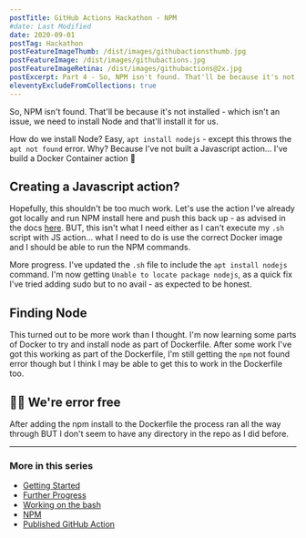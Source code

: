 ```yaml
---
postTitle: GitHub Actions Hackathon - NPM
#date: Last Modified
date: 2020-09-01
postTag: Hackathon
postFeatureImageThumb: /dist/images/githubactionsthumb.jpg
postFeatureImage: /dist/images/githubactions.jpg
postFeatureImageRetina: /dist/images/githubactions@2x.jpg
postExcerpt: Part 4 - So, NPM isn't found. That'll be because it's not installed - which isn't an issue, we need to install Node and that'll install it for us.
eleventyExcludeFromCollections: true
---
```


So, NPM isn't found. That'll be because it's not installed - which isn't an issue, we need to install Node and that'll install it for us.

How do we install Node? Easy, `apt install nodejs` - except this throws the `apt not found` error. Why? Because I've not built a Javascript action... I've build a Docker Container action 🤦

## Creating a Javascript action?

Hopefully, this shouldn't be too much work. Let's use the action I've already got locally and run NPM install here and push this back up - as advised in the docs [here](https://docs.github.com/en/actions/creating-actions/creating-a-javascript-action). BUT, this isn't what I need either as I can't execute my `.sh` script with JS action... what I need to do is use the correct Docker image and I should be able to run the NPM commands.

More progress. I've updated the `.sh` file to include the `apt install nodejs` command. I'm now getting `Unable to locate package nodejs`, as a quick fix I've tried adding sudo but to no avail - as expected to be honest.

## Finding Node

This turned out to be more work than I thought. I'm now learning some parts of Docker to try and install node as part of Dockerfile. After some work I've got this working as part of the Dockerfile, I'm still getting the `npm` not found error though but I think I may be able to get this to work in the Dockerfile too.

## 🎉🎉  We're error free

After adding the npm install to the Dockerfile the process ran all the way through BUT I don't seem to have any directory in the repo as I did before.

---

### More in this series

<div class="toc">
    <ul>
        <li><a href="/blog/github-actions-hackathon/getting-started/">Getting Started</a>
        <li><a href="/blog/github-actions-hackathon/further-progress/">Further Progress</a>
        <li><a href="/blog/github-actions-hackathon/working-on-the-bash/">Working on the bash</a>
        <li class="toc__this"><a href="#">NPM</a>
        <li><a href="/blog/github-actions-hackathon/create-eleventy-site-action/">Published GitHub Action</a>
    </ul>
</div>
